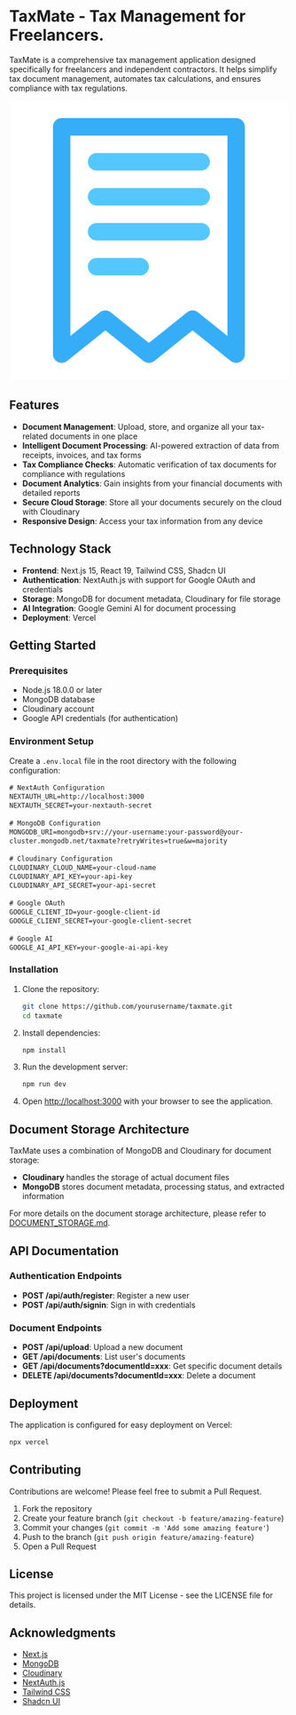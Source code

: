 # TaxMate - Tax Management for Freelancers.

TaxMate is a comprehensive tax management application designed specifically for freelancers and independent contractors. It helps simplify tax document management, automates tax calculations, and ensures compliance with tax regulations.

![TaxMate Logo](/public/images/bill.png)

## Features

- **Document Management**: Upload, store, and organize all your tax-related documents in one place
- **Intelligent Document Processing**: AI-powered extraction of data from receipts, invoices, and tax forms
- **Tax Compliance Checks**: Automatic verification of tax documents for compliance with regulations
- **Document Analytics**: Gain insights from your financial documents with detailed reports
- **Secure Cloud Storage**: Store all your documents securely on the cloud with Cloudinary
- **Responsive Design**: Access your tax information from any device

## Technology Stack

- **Frontend**: Next.js 15, React 19, Tailwind CSS, Shadcn UI
- **Authentication**: NextAuth.js with support for Google OAuth and credentials
- **Storage**: MongoDB for document metadata, Cloudinary for file storage
- **AI Integration**: Google Gemini AI for document processing
- **Deployment**: Vercel

## Getting Started

### Prerequisites

- Node.js 18.0.0 or later
- MongoDB database
- Cloudinary account
- Google API credentials (for authentication)

### Environment Setup

Create a `.env.local` file in the root directory with the following configuration:

```
# NextAuth Configuration
NEXTAUTH_URL=http://localhost:3000
NEXTAUTH_SECRET=your-nextauth-secret

# MongoDB Configuration
MONGODB_URI=mongodb+srv://your-username:your-password@your-cluster.mongodb.net/taxmate?retryWrites=true&w=majority

# Cloudinary Configuration
CLOUDINARY_CLOUD_NAME=your-cloud-name
CLOUDINARY_API_KEY=your-api-key
CLOUDINARY_API_SECRET=your-api-secret

# Google OAuth
GOOGLE_CLIENT_ID=your-google-client-id
GOOGLE_CLIENT_SECRET=your-google-client-secret

# Google AI
GOOGLE_AI_API_KEY=your-google-ai-api-key
```

### Installation

1. Clone the repository:
   ```bash
   git clone https://github.com/yourusername/taxmate.git
   cd taxmate
   ```

2. Install dependencies:
   ```bash
   npm install
   ```

3. Run the development server:
   ```bash
   npm run dev
   ```

4. Open [http://localhost:3000](http://localhost:3000) with your browser to see the application.

## Document Storage Architecture

TaxMate uses a combination of MongoDB and Cloudinary for document storage:

- **Cloudinary** handles the storage of actual document files
- **MongoDB** stores document metadata, processing status, and extracted information

For more details on the document storage architecture, please refer to [DOCUMENT_STORAGE.md](DOCUMENT_STORAGE.md).

## API Documentation

### Authentication Endpoints

- **POST /api/auth/register**: Register a new user
- **POST /api/auth/signin**: Sign in with credentials

### Document Endpoints

- **POST /api/upload**: Upload a new document
- **GET /api/documents**: List user's documents
- **GET /api/documents?documentId=xxx**: Get specific document details
- **DELETE /api/documents?documentId=xxx**: Delete a document

## Deployment

The application is configured for easy deployment on Vercel:

```bash
npx vercel
```

## Contributing

Contributions are welcome! Please feel free to submit a Pull Request.

1. Fork the repository
2. Create your feature branch (`git checkout -b feature/amazing-feature`)
3. Commit your changes (`git commit -m 'Add some amazing feature'`)
4. Push to the branch (`git push origin feature/amazing-feature`)
5. Open a Pull Request

## License

This project is licensed under the MIT License - see the LICENSE file for details.

## Acknowledgments

- [Next.js](https://nextjs.org/)
- [MongoDB](https://www.mongodb.com/)
- [Cloudinary](https://cloudinary.com/)
- [NextAuth.js](https://next-auth.js.org/)
- [Tailwind CSS](https://tailwindcss.com/)
- [Shadcn UI](https://ui.shadcn.com/)
